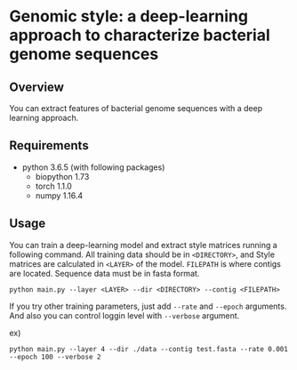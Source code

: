 # Genomic style: a deep-learning approach to characterize bacterial genome sequences
## Overview
You can extract features of bacterial genome sequences with a deep learning approach.

## Requirements
* python 3.6.5 (with following packages)
  * biopython 1.73
  * torch 1.1.0
  * numpy 1.16.4

## Usage
You can train a deep-learning model and extract style matrices running a following command.
All training data should be in `<DIRECTORY>`, and Style matrices are calculated in `<LAYER>` of the model. `FILEPATH` is where contigs are located. Sequence data must be in fasta format.

```
python main.py --layer <LAYER> --dir <DIRECTORY> --contig <FILEPATH>
```

If you try other training parameters, just add `--rate` and `--epoch` arguments. And also you can control loggin level with `--verbose` argument.

ex)
```
python main.py --layer 4 --dir ./data --contig test.fasta --rate 0.001 --epoch 100 --verbose 2
```
